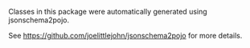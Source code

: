 Classes in this package were automatically generated using jsonschema2pojo.

See https://github.com/joelittlejohn/jsonschema2pojo for more details.